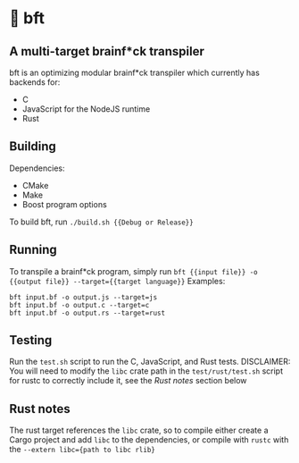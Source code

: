 # 🧠 bft
## A multi-target brainf*ck transpiler
bft is an optimizing modular brainf*ck transpiler which currently has backends for:
* C
* JavaScript for the NodeJS runtime
* Rust

## Building
Dependencies:
* CMake
* Make
* Boost program options

To build bft, run `./build.sh {{Debug or Release}}`

## Running
To transpile a brainf*ck program, simply run `bft {{input file}} -o {{output file}} --target={{target language}}`
Examples:
```
bft input.bf -o output.js --target=js
bft input.bf -o output.c --target=c
bft input.bf -o output.rs --target=rust
```

## Testing
Run the `test.sh` script to run the C, JavaScript, and Rust tests. DISCLAIMER: You will need to modify the `libc` crate path in the `test/rust/test.sh` script for rustc to correctly include it, see the *Rust notes* section below

## Rust notes
The rust target references the `libc` crate, so to compile either create a Cargo project and add `libc` to the dependencies, or compile with `rustc` with the `--extern libc={path to libc rlib}`
